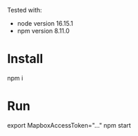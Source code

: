 Tested with:
* node version 16.15.1
* npm version 8.11.0


# Install

npm i

# Run
export MapboxAccessToken="...<insert a mapbox token>"
npm start